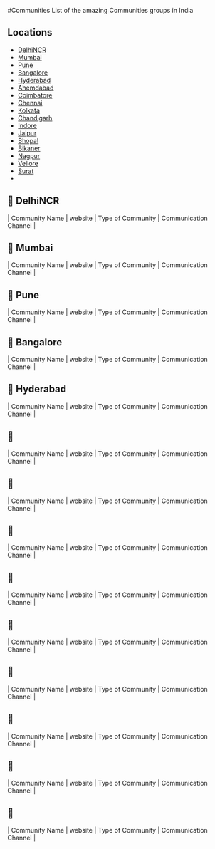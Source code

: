 #Communities
List of the amazing Communities groups in India

## Locations
- [DelhiNCR](#round_pushpin-delhincr)
- [Mumbai](#round_pushpin-mumbai)
- [Pune](#round_pushpin-pune)
- [Bangalore](#round_pushpin-bangalore)
- [Hyderabad](#round_pushpin-hyderabad)
- [Ahemdabad](#round_pushpin-ahemdabad)
- [Coimbatore](#round_pushpin-coimbatore)
- [Chennai](#round_pushpin-Chennai)
- [Kolkata](#round_pushpin-Kolkata)
- [Chandigarh](#round_pushpin-Chandigarh)
- [Indore](#round_pushpin-Indore)
- [Jaipur](#round_pushpin-Jaipur)
- [Bhopal](#round_pushpin-)
- [Bikaner](#round_pushpin-)
- [Nagpur](#round_pushpin-)
- [Vellore](#round_pushpin-)
- [Surat](#round_pushpin-)
- [](#round_pushpin-)

## :round_pushpin: DelhiNCR
| Community Name | website | Type of Community  | Communication Channel | 

## :round_pushpin: Mumbai
| Community Name | website | Type of Community  | Communication Channel | 

## :round_pushpin: Pune
| Community Name | website | Type of Community  | Communication Channel | 

## :round_pushpin: Bangalore
| Community Name | website | Type of Community  | Communication Channel | 

## :round_pushpin: Hyderabad
| Community Name | website | Type of Community  | Communication Channel | 

## :round_pushpin: 
| Community Name | website | Type of Community  | Communication Channel | 

## :round_pushpin: 
| Community Name | website | Type of Community  | Communication Channel | 

## :round_pushpin: 
| Community Name | website | Type of Community  | Communication Channel | 

## :round_pushpin: 
| Community Name | website | Type of Community  | Communication Channel | 

## :round_pushpin: 
| Community Name | website | Type of Community  | Communication Channel | 

## :round_pushpin: 
| Community Name | website | Type of Community  | Communication Channel | 

## :round_pushpin: 
| Community Name | website | Type of Community  | Communication Channel | 

## :round_pushpin: 
| Community Name | website | Type of Community  | Communication Channel | 

## :round_pushpin: 
| Community Name | website | Type of Community  | Communication Channel | 

